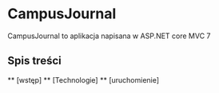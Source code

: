 # CampusJournal

CampusJournal to aplikacja napisana w ASP.NET core MVC 7 

## Spis treści
** [wstęp]
** [Technologie]
** [uruchomienie]